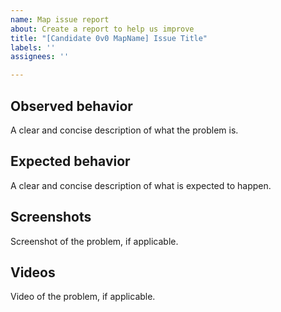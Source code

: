 ```yaml
---
name: Map issue report
about: Create a report to help us improve
title: "[Candidate 0v0 MapName] Issue Title"
labels: ''
assignees: ''

---
```


## Observed behavior

A clear and concise description of what the problem is.

## Expected behavior

A clear and concise description of what is expected to happen.

## Screenshots

Screenshot of the problem, if applicable.

## Videos

Video of the problem, if applicable.

